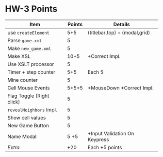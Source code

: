 # HW-3 Points

Item                     | Points        | Details
-------------------------|---------------|----------------
use `createElement`      | 5+5           | (titlebar,top) + (modal,grid)
Parse `game.xml`         | 5             |
Make `new_game.xml`      | 5             |
Make XSL                 | 10+5          | +Correct Impl.
Use XSLT processor       | 5             |
Timer + step counter     | 5+5           | Each 5
Mine counter             | 5             |
Cell Mouse Events        | 5+5+5         | +MouseDown +Correct Impl.
Flag Toggle (Right click)| 5             |
`revealNeighbors` Impl.  | 5             |
Show cell values         | 5             |
New Game Button          | 5             |
Name Modal               | 5 +5          | +Input Validation On Keypress
*Extra*                  | +20           | Each +5 points
